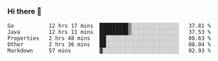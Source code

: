 ### Hi there 👋

<!--
**yeya24/yeya24** is a ✨ _special_ ✨ repository because its `README.md` (this file) appears on your GitHub profile.

Here are some ideas to get you started:

- 🔭 I’m currently working on ...
- 🌱 I’m currently learning ...
- 👯 I’m looking to collaborate on ...
- 🤔 I’m looking for help with ...
- 💬 Ask me about ...
- 📫 How to reach me: ...
- 😄 Pronouns: ...
- ⚡ Fun fact: ...
-->

<!--START_SECTION:waka-->
```text
Go           12 hrs 17 mins  █████████▒░░░░░░░░░░░░░░░   37.81 % 
Java         12 hrs 11 mins  █████████▒░░░░░░░░░░░░░░░   37.53 % 
Properties   2 hrs 48 mins   ██░░░░░░░░░░░░░░░░░░░░░░░   08.63 % 
Other        2 hrs 36 mins   ██░░░░░░░░░░░░░░░░░░░░░░░   08.04 % 
Markdown     57 mins         ▓░░░░░░░░░░░░░░░░░░░░░░░░   02.93 % 
```
<!--END_SECTION:waka-->
